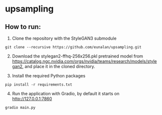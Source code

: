 # upsampling
## How to run:
1. Clone the repository with the StyleGAN3 submodule
```
git clone --recursive https://github.com/eunalan/upsampling.git
```
2. Download the stylegan2-ffhq-256x256.pkl pretrained model from https://catalog.ngc.nvidia.com/orgs/nvidia/teams/research/models/stylegan2, and place it in the cloned directory.

3. Install the required Python packages
```
pip install -r requirements.txt
```

4. Run the application with Gradio, by default it starts on http://127.0.0.1:7860
```
gradio main.py
```
